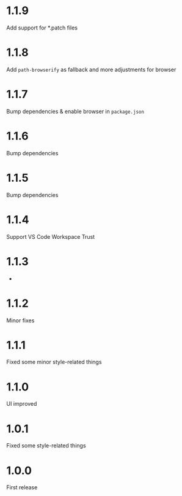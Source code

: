 # 1.1.9
Add support for *.patch files

# 1.1.8

Add `path-browserify` as fallback and more adjustments for browser

# 1.1.7

Bump dependencies & enable browser in `package.json`

# 1.1.6

Bump dependencies

# 1.1.5

Bump dependencies

# 1.1.4

Support VS Code Workspace Trust

# 1.1.3

-

# 1.1.2

Minor fixes

# 1.1.1

Fixed some minor style-related things

# 1.1.0

UI improved

# 1.0.1

Fixed some style-related things

# 1.0.0

First release
